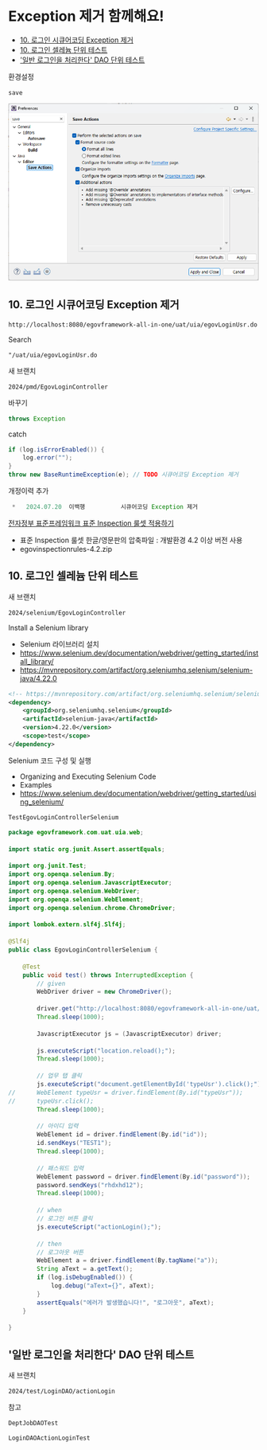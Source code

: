 # Exception 제거 함께해요!

- [10. 로그인 시큐어코딩 Exception 제거](#10-로그인-exception-제거)
- [10. 로그인 셀레늄 단위 테스트](#10-로그인-셀레늄-단위-테스트)
- ['일반 로그인을 처리한다' DAO 단위 테스트](#일반-로그인을-처리한다-dao-단위-테스트)

환경설정
```
save
```
![save](save.png)

## 10. 로그인 시큐어코딩 Exception 제거
```
http://localhost:8080/egovframework-all-in-one/uat/uia/egovLoginUsr.do
```

Search
```
"/uat/uia/egovLoginUsr.do
```

새 브랜치
```
2024/pmd/EgovLoginController
```

바꾸기
```java
throws Exception
```

catch
```java
if (log.isErrorEnabled()) {
	log.error("");
}
throw new BaseRuntimeException(e); // TODO 시큐어코딩 Exception 제거
```

개정이력 추가
```java
 *   2024.07.20  이백행          시큐어코딩 Exception 제거
```

[전자정부 표준프레임워크 표준 Inspection 룰셋 적용하기](https://www.egovframe.go.kr/wiki/doku.php?id=egovframework:dev4.2:imp:inspection#%EC%A0%84%EC%9E%90%EC%A0%95%EB%B6%80_%ED%91%9C%EC%A4%80%ED%94%84%EB%A0%88%EC%9E%84%EC%9B%8C%ED%81%AC_%ED%91%9C%EC%A4%80_inspection_%EB%A3%B0%EC%85%8B_%EC%A0%81%EC%9A%A9%ED%95%98%EA%B8%B0)
- 표준 Inspection 룰셋 한글/영문판의 압축파일 : 개발환경 4.2 이상 버전 사용
- egovinspectionrules-4.2.zip

## 10. 로그인 셀레늄 단위 테스트

새 브랜치
```
2024/selenium/EgovLoginController
```

Install a Selenium library
- Selenium 라이브러리 설치
- https://www.selenium.dev/documentation/webdriver/getting_started/install_library/
- https://mvnrepository.com/artifact/org.seleniumhq.selenium/selenium-java/4.22.0

```xml
<!-- https://mvnrepository.com/artifact/org.seleniumhq.selenium/selenium-java -->
<dependency>
    <groupId>org.seleniumhq.selenium</groupId>
    <artifactId>selenium-java</artifactId>
    <version>4.22.0</version>
    <scope>test</scope>
</dependency>
```

Selenium 코드 구성 및 실행
- Organizing and Executing Selenium Code
- Examples
- https://www.selenium.dev/documentation/webdriver/getting_started/using_selenium/

```
TestEgovLoginControllerSelenium
```

```java
package egovframework.com.uat.uia.web;

import static org.junit.Assert.assertEquals;

import org.junit.Test;
import org.openqa.selenium.By;
import org.openqa.selenium.JavascriptExecutor;
import org.openqa.selenium.WebDriver;
import org.openqa.selenium.WebElement;
import org.openqa.selenium.chrome.ChromeDriver;

import lombok.extern.slf4j.Slf4j;

@Slf4j
public class EgovLoginControllerSelenium {

	@Test
	public void test() throws InterruptedException {
		// given
		WebDriver driver = new ChromeDriver();

		driver.get("http://localhost:8080/egovframework-all-in-one/uat/uia/egovLoginUsr.do");
		Thread.sleep(1000);

		JavascriptExecutor js = (JavascriptExecutor) driver;

		js.executeScript("location.reload();");
		Thread.sleep(1000);

		// 업무 탭 클릭
		js.executeScript("document.getElementById('typeUsr').click();");
//		WebElement typeUsr = driver.findElement(By.id("typeUsr"));
//		typeUsr.click();
		Thread.sleep(1000);

		// 아이디 입력
		WebElement id = driver.findElement(By.id("id"));
		id.sendKeys("TEST1");
		Thread.sleep(1000);

		// 패스워드 입력
		WebElement password = driver.findElement(By.id("password"));
		password.sendKeys("rhdxhd12");
		Thread.sleep(1000);

		// when
		// 로그인 버튼 클릭
		js.executeScript("actionLogin();");

		// then
		// 로그아웃 버튼
		WebElement a = driver.findElement(By.tagName("a"));
		String aText = a.getText();
		if (log.isDebugEnabled()) {
			log.debug("aText={}", aText);
		}
		assertEquals("에러가 발생했습니다!", "로그아웃", aText);
	}

}
```

## '일반 로그인을 처리한다' DAO 단위 테스트

새 브랜치
```
2024/test/LoginDAO/actionLogin
```

참고
```
DeptJobDAOTest
```

```
LoginDAOActionLoginTest
```
